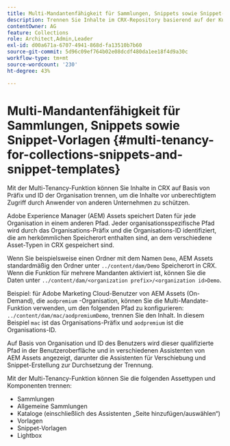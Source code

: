 ```yaml
---
title: Multi-Mandantenfähigkeit für Sammlungen, Snippets sowie Snippet-Vorlagen
description: Trennen Sie Inhalte im CRX-Repository basierend auf der Kundenorganisation, um unbefugten Zugriff zu verhindern.
contentOwner: AG
feature: Collections
role: Architect,Admin,Leader
exl-id: d00a671a-6707-4941-868d-fa13510b7b60
source-git-commit: 5d96c09ef764b02e08dcdf480da1ee18f4d9a30c
workflow-type: tm+mt
source-wordcount: '230'
ht-degree: 43%

---
```


# Multi-Mandantenfähigkeit für Sammlungen, Snippets sowie Snippet-Vorlagen {#multi-tenancy-for-collections-snippets-and-snippet-templates}

Mit der Multi-Tenancy-Funktion können Sie Inhalte in CRX auf Basis von Präfix und ID der Organisation trennen, um die Inhalte vor unberechtigtem Zugriff durch Anwender von anderen Unternehmen zu schützen.

Adobe Experience Manager (AEM) Assets speichert Daten für jede Organisation in einem anderen Pfad. Jeder organisationsspezifische Pfad wird durch das Organisations-Präfix und die Organisations-ID identifiziert, die am herkömmlichen Speicherort enthalten sind, an dem verschiedene Asset-Typen in CRX gespeichert sind.

Wenn Sie beispielsweise einen Ordner mit dem Namen `Demo`, AEM Assets standardmäßig den Ordner unter `../content/dam/Demo` Speicherort in CRX. Wenn die Funktion für mehrere Mandanten aktiviert ist, können Sie die Daten unter `../content/dam/<organization prefix>/<organization id>Demo`.

Beispiel: für Adobe Marketing Cloud-Benutzer von AEM Assets (On-Demand), die `aodpremium` -Organisation, können Sie die Multi-Mandate-Funktion verwenden, um den folgenden Pfad zu konfigurieren: `../content/dam/mac/aodpremiumDemo`, trennen Sie den Inhalt. In diesem Beispiel `mac` ist das Organisations-Präfix und `aodpremium` ist die Organisations-ID.

Auf Basis von Organisation und ID des Benutzers wird dieser qualifizierte Pfad in der Benutzeroberfläche und in verschiedenen Assistenten von AEM Assets angezeigt, darunter die Assistenten für Verschiebung und Snippet-Erstellung zur Durchsetzung der Trennung.

Mit der Multi-Tenancy-Funktion können Sie die folgenden Assettypen und Komponenten trennen:

* Sammlungen
* Allgemeine Sammlungen
* Kataloge (einschließlich des Assistenten „Seite hinzufügen/auswählen“)
* Vorlagen
* Snippet-Vorlagen
* Lightbox
